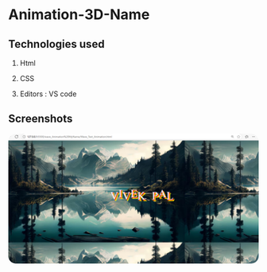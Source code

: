# Animation-3D-Name
## Technologies used

1.  Html
2.  CSS

3.  Editors : VS code

## Screenshots

 <img src="Screenshot output.png" alt="Tools" style="border-radius: 15px;"/>